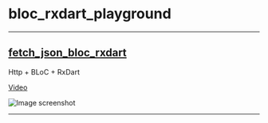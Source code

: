 # bloc_rxdart_playground

-----------

## [fetch_json_bloc_rxdart](/fetch_json_bloc_rxdart)

Http + BLoC + RxDart

[Video](https://www.youtube.com/watch?v=SLVujaxMuwM&t=1015s)

![Image screenshot](/Screenshot.png)

-----------